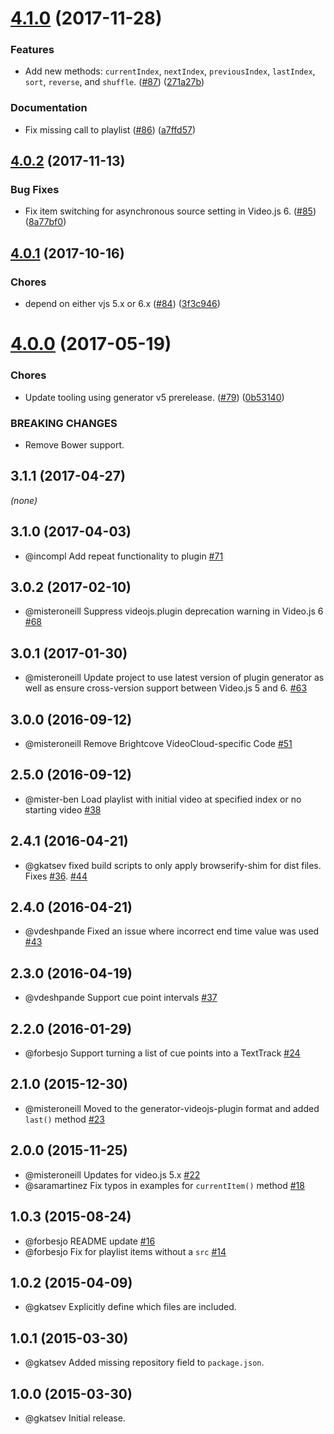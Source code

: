 <a name="4.1.0"></a>
# [4.1.0](https://github.com/brightcove/videojs-playlist/compare/v4.0.2...v4.1.0) (2017-11-28)

### Features

* Add new methods: `currentIndex`, `nextIndex`, `previousIndex`, `lastIndex`, `sort`, `reverse`, and `shuffle`. ([#87](https://github.com/brightcove/videojs-playlist/issues/87)) ([271a27b](https://github.com/brightcove/videojs-playlist/commit/271a27b))

### Documentation

* Fix missing call to playlist ([#86](https://github.com/brightcove/videojs-playlist/issues/86)) ([a7ffd57](https://github.com/brightcove/videojs-playlist/commit/a7ffd57))

<a name="4.0.2"></a>
## [4.0.2](https://github.com/brightcove/videojs-playlist/compare/v4.0.1...v4.0.2) (2017-11-13)

### Bug Fixes

* Fix item switching for asynchronous source setting in Video.js 6. ([#85](https://github.com/brightcove/videojs-playlist/issues/85)) ([8a77bf0](https://github.com/brightcove/videojs-playlist/commit/8a77bf0))

<a name="4.0.1"></a>
## [4.0.1](https://github.com/brightcove/videojs-playlist/compare/v4.0.0...v4.0.1) (2017-10-16)

### Chores

* depend on either vjs 5.x or 6.x ([#84](https://github.com/brightcove/videojs-playlist/issues/84)) ([3f3c946](https://github.com/brightcove/videojs-playlist/commit/3f3c946))

<a name="4.0.0"></a>
# [4.0.0](https://github.com/brightcove/videojs-playlist/compare/v2.0.0...v4.0.0) (2017-05-19)

### Chores

* Update tooling using generator v5 prerelease. ([#79](https://github.com/brightcove/videojs-playlist/issues/79)) ([0b53140](https://github.com/brightcove/videojs-playlist/commit/0b53140))


### BREAKING CHANGES

* Remove Bower support.

## 3.1.1 (2017-04-27)
_(none)_

## 3.1.0 (2017-04-03)
* @incompl Add repeat functionality to plugin [#71](https://github.com/brightcove/videojs-playlist/pull/71)

## 3.0.2 (2017-02-10)
* @misteroneill Suppress videojs.plugin deprecation warning in Video.js 6 [#68](https://github.com/brightcove/videojs-playlist/pull/68)

## 3.0.1 (2017-01-30)
* @misteroneill Update project to use latest version of plugin generator as well as ensure cross-version support between Video.js 5 and 6. [#63](https://github.com/brightcove/videojs-playlist/pull/63)

## 3.0.0 (2016-09-12)
* @misteroneill Remove Brightcove VideoCloud-specific Code [#51](https://github.com/brightcove/videojs-playlist/pull/51)

## 2.5.0 (2016-09-12)
* @mister-ben Load playlist with initial video at specified index or no starting video [#38](https://github.com/brightcove/videojs-playlist/pull/38)

## 2.4.1 (2016-04-21)
* @gkatsev fixed build scripts to only apply browserify-shim for dist files. Fixes [#36](https://github.com/brightcove/videojs-playlist/issues/36). [#44](https://github.com/brightcove/videojs-playlist/pull/44)

## 2.4.0 (2016-04-21)
* @vdeshpande Fixed an issue where incorrect end time value was used [#43](https://github.com/brightcove/videojs-playlist/pull/43)

## 2.3.0 (2016-04-19)
* @vdeshpande Support cue point intervals [#37](https://github.com/brightcove/videojs-playlist/pull/37)

## 2.2.0 (2016-01-29)
* @forbesjo Support turning a list of cue points into a TextTrack [#24](https://github.com/brightcove/videojs-playlist/pull/24)

## 2.1.0 (2015-12-30)
* @misteroneill Moved to the generator-videojs-plugin format and added `last()` method [#23](https://github.com/brightcove/videojs-playlist/pull/23)

## 2.0.0 (2015-11-25)
* @misteroneill Updates for video.js 5.x [#22](https://github.com/brightcove/videojs-playlist/pull/22)
* @saramartinez Fix typos in examples for `currentItem()` method [#18](https://github.com/brightcove/videojs-playlist/pull/18)

## 1.0.3 (2015-08-24)
* @forbesjo README update [#16](https://github.com/brightcove/videojs-playlist/pull/16)
* @forbesjo Fix for playlist items without a `src` [#14](https://github.com/brightcove/videojs-playlist/pull/14)

## 1.0.2 (2015-04-09)
* @gkatsev Explicitly define which files are included.

## 1.0.1 (2015-03-30)
* @gkatsev Added missing repository field to `package.json`.

## 1.0.0 (2015-03-30)
* @gkatsev Initial release.
